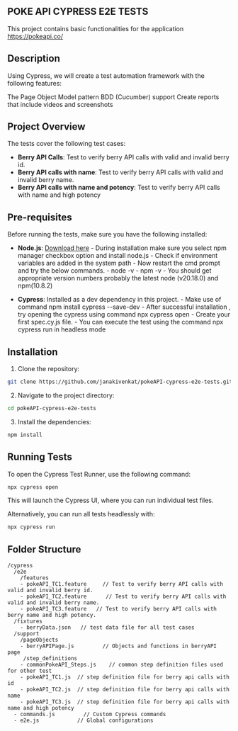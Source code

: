 
## POKE API CYPRESS E2E TESTS

This project contains basic functionalities for the application https://pokeapi.co/

## Description

Using Cypress, we will create a test automation framework with the following features:

The Page Object Model pattern
BDD (Cucumber) support
Create reports that include videos and screenshots

## Project Overview
  
The tests cover the following test cases:
- **Berry API Calls**: Test to verify berry API calls with valid and invalid berry id.
- **Berry API calls with name**: Test to verify berry API calls with valid and invalid berry name.
- **Berry API calls with name and potency**: Test to verify berry API calls with name and high potency

## Pre-requisites

Before running the tests, make sure you have the following installed:
- **Node.js**: [Download here](https://nodejs.org/)
             - During installation make sure you select npm manager checkbox option and install node.js
             - Check if environment variables are added in the system path 
             - Now restart the cmd prompt and try the below commands.
             - node -v
             - npm -v
             - You should get appropriate version numbers probably the latest node (v20.18.0) and npm(10.8.2)

- **Cypress**: Installed as a dev dependency in this project.
             - Make use of command npm install cypress --save-dev
             - After successful installation , try opening the cypress using command npx cypress open 
             - Create your first spec.cy.js file.
             - You can execute the test using the command npx cypress run in headless mode

## Installation

1. Clone the repository:

```bash
git clone https://github.com/janakivenkat/pokeAPI-cypress-e2e-tests.git
```

2. Navigate to the project directory:

```bash
cd pokeAPI-cypress-e2e-tests
```

3. Install the dependencies:

```bash
npm install
```

## Running Tests

To open the Cypress Test Runner, use the following command:

```bash
npx cypress open
```

This will launch the Cypress UI, where you can run individual test files.

Alternatively, you can run all tests headlessly with:

```bash
npx cypress run
```

## Folder Structure

```
/cypress
  /e2e
    /features
    - pokeAPI_TC1.feature     // Test to verify berry API calls with valid and invalid berry id.
    - pokeAPI_TC2.feature      // Test to verify berry API calls with valid and invalid berry name.
    - pokeAPI_TC3.feature   // Test to verify berry API calls with berry name and high potency.
  /fixtures
    - berryData.json   // test data file for all test cases 
  /support
    /pageObjects
    - berryAPIPage.js         // Objects and functions in berryAPI page
     /step_definitions
    - commonPokeAPI_Steps.js    // common step definition files used for other test
    - pokeAPI_TC1.js  // step definition file for berry api calls with id
    - pokeAPI_TC2.js  // step definition file for berry api calls with name
    - pokeAPI_TC3.js  // step definition file for berry api calls with name and high potency
  - commands.js         // Custom Cypress commands
  - e2e.js            // Global configurations
```